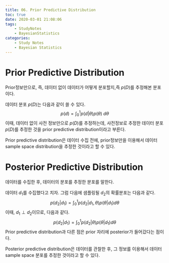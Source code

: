 ```yaml
---
title: 06. Prior Predictive Distribution
toc: true
date: 2020-03-01 21:08:06
tags:
	- StudyNotes
	- BayesianStatistics
categories:
	- Study Notes
	- Bayesian Statistics
---
```




# Prior Predictive Distribution



Prior정보만으로, 즉, 데이터 없이 데이터가 어떻게 분포할지,즉 $p(D)$를 추정해본 분포이다.

데이터 분포 $p(D)$는 다음과 같이 쓸 수 있다.
$$
p(d) = \int_0^1 p(d|\theta)p(\theta) ~d\theta
$$
이때, 데이터 없이 사전 정보만으로 $p(D)$를 추정하는데, 사전정보로 추정한 데이터 분포 $p(D)$를 추정한 것을 prior predictive distribution이라고 부른다.

Prior predictive distribution은 데이터 수집 전에, prior정보만을 이용해서 데이터 sample space distribution을 추정한 것이라고 할 수 있다.



# Posterior Predictive Distribution



데이터를 수집한 후, 데이터의 분포를 추정한 분포를 말한다.

데이터 $d_1$를 수집했다고 치자. 그럼 다음에 샘플링될 $d_2$의 확률분포는 다음과 같다.
$$
p(d_2|d_1) = \int_0^1 p(d_2|d_1,\theta)p(\theta|d_1)d\theta
$$
이때, $d_1 \perp d_2$이므로, 다음과 같다.
$$
p(d_2|d_1) = \int_0^1 p(d_2|\theta)p(\theta|d_1)d\theta
$$
Prior predictive distribution과 다른 점은 prior 자리에 posterior가 들어갔다는 점이다.

Posterior predictive distribution은 데이터를 관찰한 후, 그 정보를 이용해서 데이터 sample space 분포를 추정한 것이라고 할 수 있다.